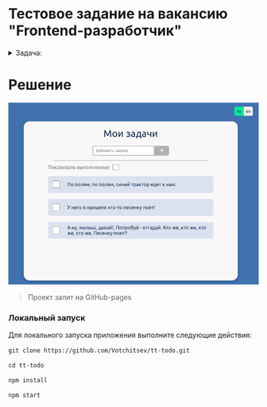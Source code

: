 # Тестовое задание на вакансию "Frontend-разработчик"

<details><summary> Задача: </summary>
Разработать простое веб-приложение "Список задач" (Todo List) с использованием React, TypeScript, JavaScript и MobX.

### Требования:

- Создайте новый проект React с использованием TypeScript.
- Разработайте компоненты:
  - Компонент для отображения списка задач.
  - Компонент для добавления новой задачи.
  - Компонент для отметки задачи как выполненной.
  - Компонент для удаления задачи.
- Используйте MobX для управления состоянием приложения.
- Реализуйте следующую функциональность:
  - Отображение списка задач с их текущим статусом (выполнена/невыполнена).
  - Возможность добавления новой задачи.
  - Возможность отметить задачу как выполненную.
  - Возможность удалить задачу.
  - Добавьте возможность фильтрации задач по статусу (выполнена/невыполнена).
- Создайте несколько примеров задач для инициализации списка.
- Обеспечьте стилизацию и визуальное оформление приложения на своё усмотрение.
- Обеспечьте возможность редактирования задач (название, описание и т. д.) с помощью модального окна.
- Обеспечьте адаптивный дизайн приложения для поддержки различных устройств и экранов. Приложение должно выглядеть нормально и не иметь горизонтального скролла на разрешениях от 320 пикселей и выше.
- Не стесняйтесь добавлять комментарии в код.
- Обеспечьте валидацию ввода данных (например, запрет на добавление пустой задачи).
- Обеспечьте возможность переключения языков интерфейса (русский/английский) с использованием локализации.
- Используйте Git для контроля версий и предоставьте ссылку на репозиторий с выполненным заданием и коммитами.
</details>

# Решение
![Иллюстрация к проекту](./readme_img/preview.png)

> Проект залит на GitHub-pages

### Локальный запуск

Для локального запуска приложения выполните следующие действия:

```
git clone https://github.com/Votchitsev/tt-todo.git
```

```
cd tt-todo
```

```
npm install
```

```
npm start
```
